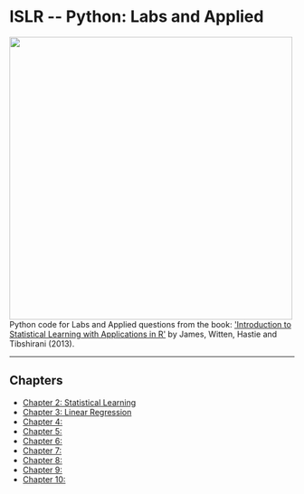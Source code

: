# ISLR -- Python: Labs and Applied

<img src="https://github.com/mscaudill/IntroStatLearn/blob/master/ISLRimage.jpg" height="500" align="left">

Python code for Labs and Applied questions from the book: ['Introduction to
Statistical Learning with Applications in
R'](http://www-bcf.usc.edu/~gareth/ISL/) by James, Witten, Hastie and
Tibshirani (2013). 
___

## Chapters
- [Chapter 2: Statistical Learning](notebooks/Ch2_Statistical_Learning)
- [Chapter 3: Linear Regression](notebooks/Ch3_Linear_Regression)
- [Chapter 4: ]()
- [Chapter 5: ]()
- [Chapter 6: ]()
- [Chapter 7: ]()
- [Chapter 8: ]()
- [Chapter 9: ]()
- [Chapter 10:]()

